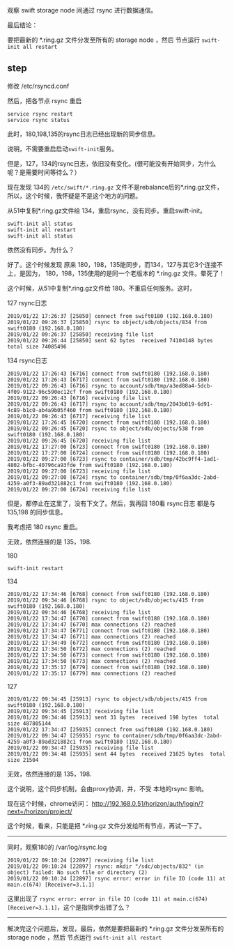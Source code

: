 

观察 swift storage node 间通过 rsync 进行数据通信。

最后结论：

要把最新的 *.ring.gz 文件分发至所有的 storage node ，然后 节点运行 `swift-init all restart`

## step

修改 /etc/rsyncd.conf

然后，把各节点 rsync 重启
```shell
service rsync restart
service rsync status
```

此时，180,198,135的rsync日志已经出现新的同步信息。

说明，不需要重启启动`swift-init`服务。

但是，127，134的rsync日志，依旧没有变化。(很可能没有开始同步，为什么呢？是需要时间等待么？）

现在发现 134的 `/etc/swift/*.ring.gz` 文件不是rebalance后的*.ring.gz文件，所以，这个时候，我怀疑是不是这个地方的问题。

从51中复制*.ring.gz文件给 134，重启rsync，没有同步。重启swift-init。

```shell
swift-init all status
swift-init all restart
swift-init all status
```

依然没有同步。为什么？

好了。这个时候发现 原来 180，198，135能同步，而134，127与其它3个连接不上，是因为， 180，198，135使用的是同一个老版本的 *.ring.gz 文件。晕死了！

这个时候，从51中复制*.ring.gz文件给 180。不重启任何服务。这时，

127 rsync日志

```text
2019/01/22 17:26:37 [25850] connect from swift0180 (192.168.0.180)
2019/01/22 09:26:37 [25850] rsync to object/sdb/objects/834 from swift0180 (192.168.0.180)
2019/01/22 09:26:37 [25850] receiving file list
2019/01/22 09:26:44 [25850] sent 62 bytes  received 74104148 bytes  total size 74085496
```

134 rsync日志

```text
2019/01/22 17:26:43 [6716] connect from swift0180 (192.168.0.180)
2019/01/22 17:26:43 [6717] connect from swift0180 (192.168.0.180)
2019/01/22 09:26:43 [6716] rsync to account/sdb/tmp/a3ed88a4-5dcb-4f09-9122-96c590ec12cf from swift0180 (192.168.0.180)
2019/01/22 09:26:43 [6716] receiving file list
2019/01/22 09:26:43 [6717] rsync to account/sdb/tmp/2043b019-6d91-4c89-b1c0-ab4a9b05f460 from swift0180 (192.168.0.180)
2019/01/22 09:26:43 [6717] receiving file list
2019/01/22 17:26:45 [6720] connect from swift0180 (192.168.0.180)
2019/01/22 09:26:45 [6720] rsync to object/sdb/objects/538 from swift0180 (192.168.0.180)
2019/01/22 09:26:45 [6720] receiving file list
2019/01/22 17:27:00 [6723] connect from swift0180 (192.168.0.180)
2019/01/22 17:27:00 [6724] connect from swift0180 (192.168.0.180)
2019/01/22 09:27:00 [6723] rsync to container/sdb/tmp/42bc9ff4-1ad1-4802-bfbc-40796ca93fde from swift0180 (192.168.0.180)
2019/01/22 09:27:00 [6723] receiving file list
2019/01/22 09:27:00 [6724] rsync to container/sdb/tmp/0f6aa3dc-2abd-4259-a0f3-89ad321882c1 from swift0180 (192.168.0.180)
2019/01/22 09:27:00 [6724] receiving file list
```

但是，都停止在这里了，没有下文了。然后，我再回 180看 rsync日志
都是与 135,198 的同步信息。

我考虑把 180 rsync 重启。

无效，依然连接的是 135，198.

180 
```
swift-init restart 
```

134

```
2019/01/22 17:34:46 [6768] connect from swift0180 (192.168.0.180)
2019/01/22 09:34:46 [6768] rsync to object/sdb/objects/415 from swift0180 (192.168.0.180)
2019/01/22 09:34:46 [6768] receiving file list
2019/01/22 17:34:47 [6770] connect from swift0180 (192.168.0.180)
2019/01/22 17:34:47 [6770] max connections (2) reached
2019/01/22 17:34:47 [6771] connect from swift0180 (192.168.0.180)
2019/01/22 17:34:47 [6771] max connections (2) reached
2019/01/22 17:34:49 [6772] connect from swift0180 (192.168.0.180)
2019/01/22 17:34:50 [6772] max connections (2) reached
2019/01/22 17:34:50 [6773] connect from swift0180 (192.168.0.180)
2019/01/22 17:34:50 [6773] max connections (2) reached
2019/01/22 17:35:17 [6779] connect from swift0180 (192.168.0.180)
2019/01/22 17:35:17 [6779] max connections (2) reached
```


127
```text
2019/01/22 09:34:45 [25913] rsync to object/sdb/objects/415 from swift0180 (192.168.0.180)
2019/01/22 09:34:45 [25913] receiving file list
2019/01/22 09:34:46 [25913] sent 31 bytes  received 198 bytes  total size 487805144
2019/01/22 17:34:47 [25935] connect from swift0180 (192.168.0.180)
2019/01/22 09:34:47 [25935] rsync to container/sdb/tmp/0f6aa3dc-2abd-4259-a0f3-89ad321882c1 from swift0180 (192.168.0.180)
2019/01/22 09:34:47 [25935] receiving file list
2019/01/22 09:34:48 [25935] sent 44 bytes  received 21625 bytes  total size 21504
```

无效，依然连接的是 135，198.

这个说明，这个同步机制，会由proxy协调，并，不受 本地的rsync 影响。

现在这个时候，chrome访问： http://192.168.0.51/horizon/auth/login/?next=/horizon/project/

这个时候，看来，只能是把 *.ring.gz 文件分发给所有节点，再试一下了。

----------------

同时，观察180的 /var/log/rsync.log 

```text
2019/01/22 09:10:24 [22897] receiving file list
2019/01/22 09:10:24 [22897] rsync: mkdir "/sdc/objects/832" (in object) failed: No such file or directory (2)
2019/01/22 09:10:24 [22897] rsync error: error in file IO (code 11) at main.c(674) [Receiver=3.1.1]
```
这里出现了 `rsync error: error in file IO (code 11) at main.c(674) [Receiver=3.1.1]`，这个是指同步出错了么？

-----------------

解决完这个问题后，发现，最后，依然是要把最新的 *.ring.gz 文件分发至所有的 storage node ，然后 节点运行 `swift-init all restart`
